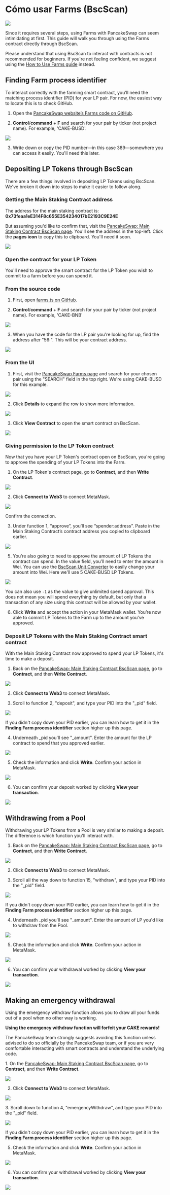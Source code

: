 # Cómo usar Farms \(BscScan\)

![](https://gblobscdn.gitbook.com/assets%2F-MHREX7DHcljbY5IkjgJ%2F-MbmNofkorR92isGZtMh%2F-MbogOPu7Z3t4IPYr_NO%2Fdocs%20masthead%20%2821%29.png?alt=media&token=b49d7ec9-439e-4670-b32a-b0ec4ade041c)

Since it requires several steps, using Farms with PancakeSwap can seem intimidating at first. This guide will walk you through using the Farms contract directly through BscScan.

Please understand that using BscScan to interact with contracts is not recommended for beginners. If you're not feeling confident, we suggest using the [How to Use Farms guide](https://docs.pancakeswap.finance/products/yield-farming/how-to-use-farms) instead.

## Finding Farm process identifier <a id="finding-farm-process-identifier"></a>

To interact correctly with the farming smart contract, you’ll need the matching process identifier \(PID\) for your LP pair. For now, the easiest way to locate this is to check GitHub.

1. Open the [PancakeSwap website’s Farms code on GitHub](https://github.com/pancakeswap/pancake-frontend/blob/master/src/config/constants/farms.ts).

2. **Control**/**command** + **F** and search for your pair by ticker \(not project name\). For example, 'CAKE-BUSD'.

![](https://gblobscdn.gitbook.com/assets%2F-MHREX7DHcljbY5IkjgJ%2F-MbmNofkorR92isGZtMh%2F-MbouIhyaIRlEhCs9AjM%2Fimage.png?alt=media&token=50c95e71-3b4e-4f72-b618-0a33bf493f89)

3. Write down or copy the PID number—in this case 389—somewhere you can access it easily. You'll need this later.

## Depositing LP Tokens through BscScan <a id="depositing-lp-tokens-through-bscscan"></a>

There are a few things involved in depositing LP Tokens using BscScan. We've broken it down into steps to make it easier to follow along.

### Getting the Main Staking Contract address <a id="getting-the-main-staking-contract-address"></a>

The address for the main staking contract is: **0x73feaa1eE314F8c655E354234017bE2193C9E24E**

But assuming you'd like to confirm that, visit the [PancakeSwap: Main Staking Contract BscScan page](https://bscscan.com/address/0x73feaa1ee314f8c655e354234017be2193c9e24e#writeContract). You'll see the address in the top-left. Click the **pages icon** to copy this to clipboard. You'll need it soon.

![](https://gblobscdn.gitbook.com/assets%2F-MHREX7DHcljbY5IkjgJ%2F-MbmNofkorR92isGZtMh%2F-Mbp1nXv8BY_GqBCaIhY%2Fimage.png?alt=media&token=d2d5c5f1-d0f8-4a16-9d5c-670ff7054441)

### Open the contract for your LP Token <a id="open-the-contract-for-your-lp-token"></a>

You'll need to approve the smart contract for the LP Token you wish to commit to a farm before you can spend it.

### From the source code <a id="from-the-source-code"></a>

1. First, open [farms.ts on GitHub](https://github.com/pancakeswap/pancake-frontend/blob/master/src/config/constants/farms.ts).

2. **Control**/**command** + **F** and search for your pair by ticker \(not project name\). For example, 'CAKE-BNB'

![](https://gblobscdn.gitbook.com/assets%2F-MHREX7DHcljbY5IkjgJ%2F-McgveN_06WzVRLK1FeR%2F-McgwmGUCIjvdfLKU9VR%2Fimage.png?alt=media&token=a8e11b39-4458-4e87-9f17-4e01ac4d192b)

3. When you have the code for the LP pair you're looking for up, find the address after "56:". This will be your contract address.

![](https://gblobscdn.gitbook.com/assets%2F-MHREX7DHcljbY5IkjgJ%2F-McgveN_06WzVRLK1FeR%2F-McgxJyVDFAxh9cZhEqt%2Fimage.png?alt=media&token=0638fe99-b1d5-4be3-8fd7-c1b68ca59032)

### From the UI <a id="from-the-ui"></a>

1. First, visit the [PancakeSwap Farms page](https://pancakeswap.finance/farms) and search for your chosen pair using the "SEARCH" field in the top right. We're using CAKE-BUSD for this example.

![](https://gblobscdn.gitbook.com/assets%2F-MHREX7DHcljbY5IkjgJ%2F-MbmNofkorR92isGZtMh%2F-MboxfvCzzhDYucewEJM%2Fimage.png?alt=media&token=a2340e87-0ac4-4db7-8868-3c021fcabe13)

2. Click **Details** to expand the row to show more information.

![](https://gblobscdn.gitbook.com/assets%2F-MHREX7DHcljbY5IkjgJ%2F-MbmNofkorR92isGZtMh%2F-MboyRav88nxt7uoSMcm%2Fimage.png?alt=media&token=4368c32c-79bf-477b-8853-bdfab36b88cb)

3. Click **View Contract** to open the smart contract on BscScan.

![](https://gblobscdn.gitbook.com/assets%2F-MHREX7DHcljbY5IkjgJ%2F-MbmNofkorR92isGZtMh%2F-Mboz8UGShU9TSD7lct4%2Fimage.png?alt=media&token=d5b90a00-3fb2-4a4f-b77f-c5709b904ee5)

### Giving permission to the LP Token contract <a id="giving-permission-to-the-lp-token-contract"></a>

Now that you have your LP Token's contract open on BscScan, you're going to approve the spending of your LP Tokens into the Farm.

1. On the LP Token's contract page, go to **Contract**, and then **Write Contract**.

![](https://gblobscdn.gitbook.com/assets%2F-MHREX7DHcljbY5IkjgJ%2F-MbmNofkorR92isGZtMh%2F-Mbp2ObHkQgjgI-W5oHd%2Fimage.png?alt=media&token=bd3301ee-86d4-4899-8256-467a591104a8)

2. Click **Connect to Web3** to connect MetaMask.

![](https://lh4.googleusercontent.com/IRXfcKBWmlH8o7gDE9ThGrKuc2DHZSNb-SxF93VSTkCdv2JjtdvKciPb5jom4Uv-ngpPMrrGQI1XuM6H2SuN81NMxGLzoHAye5YgvUzR9YSM6ElZs6e3A-fpnMT21PKyJmV2F1IZ)

Confirm the connection.

3. Under function 1, “approve”, you’ll see “spender:address”. Paste in the Main Staking Contract’s contract address you copied to clipboard earlier.

![](https://gblobscdn.gitbook.com/assets%2F-MHREX7DHcljbY5IkjgJ%2F-MbmNofkorR92isGZtMh%2F-Mbp7nSuoGINXJV4b3rm%2Fimage.png?alt=media&token=a07d5f8b-df85-4df8-8c33-8c9d74f20ff3)

5. You’re also going to need to approve the amount of LP Tokens the contract can spend. In the value field, you’ll need to enter the amount in Wei. You can use the [BscScan Unit Converter](https://www.bscscan.com/unitconverter) to easily change your amount into Wei. Here we'll use 5 CAKE-BUSD LP Tokens.

![](https://gblobscdn.gitbook.com/assets%2F-MHREX7DHcljbY5IkjgJ%2F-MbmNofkorR92isGZtMh%2F-Mbp7ayxZbb60iG9uHfV%2Fimage.png?alt=media&token=7fb50d56-32fc-4577-b96a-1ddf6ab74940)

You can also use `-1` as the value to give unlimited spend approval. This does not mean you will spend everything by default, but only that a transaction of any size using this contract will be allowed by your wallet.

6. Click **Write** and accept the action in your MetaMask wallet. You’re now able to commit LP Tokens to the Farm up to the amount you’ve approved.

### Deposit LP Tokens with the Main Staking Contract smart contract <a id="deposit-lp-tokens-with-the-main-staking-contract-smart-contract"></a>

With the Main Staking Contract now approved to spend your LP Tokens, it's time to make a deposit.

1. Back on the [PancakeSwap: Main Staking Contract BscScan page](https://bscscan.com/address/0x73feaa1ee314f8c655e354234017be2193c9e24e#writeContract), go to **Contract**, and then **Write Contract**.

![](https://gblobscdn.gitbook.com/assets%2F-MHREX7DHcljbY5IkjgJ%2F-MbmNofkorR92isGZtMh%2F-Mbp2ObHkQgjgI-W5oHd%2Fimage.png?alt=media&token=bd3301ee-86d4-4899-8256-467a591104a8)

2. Click **Connect to Web3** to connect MetaMask.

3. Scroll to function 2, "deposit", and type your PID into the "\_pid" field.

![](https://gblobscdn.gitbook.com/assets%2F-MHREX7DHcljbY5IkjgJ%2F-MbpARe5bzCMd5XORkuR%2F-Mbsxc1rAB8T2_R8rrzR%2Fimage.png?alt=media&token=03aeb1e2-feba-4f82-b3dc-74ff9f435a19)

If you didn't copy down your PID earlier, you can learn how to get it in the **Finding Farm process identifier** section higher up this page.

4. Underneath \_pid you'll see "\_amount". Enter the amount for the LP contract to spend that you approved earlier.

![](https://gblobscdn.gitbook.com/assets%2F-MHREX7DHcljbY5IkjgJ%2F-MbpARe5bzCMd5XORkuR%2F-MbsyWOLP4b1bMdQyTnA%2Fimage.png?alt=media&token=3cb0d014-8174-420a-ad4f-1ebd6e3619dc)

5. Check the information and click **Write**. Confirm your action in MetaMask.

![](https://gblobscdn.gitbook.com/assets%2F-MHREX7DHcljbY5IkjgJ%2F-MbpARe5bzCMd5XORkuR%2F-Mbsyp72o0h6GheA90EF%2Fimage.png?alt=media&token=5e6148e4-a6ec-48f0-8cba-752b3b9d499e)

6. You can confirm your deposit worked by clicking **View your transaction**.

![](https://gblobscdn.gitbook.com/assets%2F-MHREX7DHcljbY5IkjgJ%2F-MbpARe5bzCMd5XORkuR%2F-Mbt6-zveDG6pEb5on0q%2Fimage.png?alt=media&token=28a9f6aa-25cf-4089-b111-f3486a3b88ad)

## Withdrawing from a Pool <a id="withdrawing-from-a-pool"></a>

Withdrawing your LP Tokens from a Pool is very similar to making a deposit. The difference is which function you'll interact with.

1. Back on the [PancakeSwap: Main Staking Contract BscScan page](https://bscscan.com/address/0x73feaa1ee314f8c655e354234017be2193c9e24e#writeContract), go to **Contract**, and then **Write Contract**.

![](https://gblobscdn.gitbook.com/assets%2F-MHREX7DHcljbY5IkjgJ%2F-MbmNofkorR92isGZtMh%2F-Mbp2ObHkQgjgI-W5oHd%2Fimage.png?alt=media&token=bd3301ee-86d4-4899-8256-467a591104a8)

2. Click **Connect to Web3** to connect MetaMask.

3. Scroll all the way down to function 15, "withdraw", and type your PID into the "\_pid" field.

![](https://gblobscdn.gitbook.com/assets%2F-MHREX7DHcljbY5IkjgJ%2F-MbpARe5bzCMd5XORkuR%2F-MbtAvbr6T5eY7FhtaMv%2Fimage.png?alt=media&token=61031f79-8b18-4a09-9153-09d4e41703a2)

If you didn't copy down your PID earlier, you can learn how to get it in the **Finding Farm process identifier** section higher up this page.

4. Underneath \_pid you'll see "\_amount". Enter the amount of LP you'd like to withdraw from the Pool.

![](https://gblobscdn.gitbook.com/assets%2F-MHREX7DHcljbY5IkjgJ%2F-MbpARe5bzCMd5XORkuR%2F-MbtBD8bokfhbBDKKTpT%2Fimage.png?alt=media&token=b3410b45-e71b-4881-85f5-1cb3c7e8c6c9)

5. Check the information and click **Write**. Confirm your action in MetaMask.

![](https://gblobscdn.gitbook.com/assets%2F-MHREX7DHcljbY5IkjgJ%2F-MbpARe5bzCMd5XORkuR%2F-Mbsyp72o0h6GheA90EF%2Fimage.png?alt=media&token=5e6148e4-a6ec-48f0-8cba-752b3b9d499e)

6. You can confirm your withdrawal worked by clicking **View your transaction**.

![](https://gblobscdn.gitbook.com/assets%2F-MHREX7DHcljbY5IkjgJ%2F-MbpARe5bzCMd5XORkuR%2F-Mbt6-zveDG6pEb5on0q%2Fimage.png?alt=media&token=28a9f6aa-25cf-4089-b111-f3486a3b88ad)

## **Making an emergency withdrawal** <a id="making-an-emergency-withdrawal"></a>

‌Using the emergency withdraw function allows you to draw all your funds out of a pool when no other way is working.

**Using the emergency withdraw function will forfeit your CAKE rewards!**

The PancakeSwap team strongly suggests avoiding this function unless advised to do so officially by the PancakeSwap team, or if you are very comfortable interacting with smart contracts and understand the underlying code.

‌1. On the [PancakeSwap: Main Staking Contract BscScan page](https://bscscan.com/address/0x73feaa1ee314f8c655e354234017be2193c9e24e#writeContract), go to **Contract**, and then **Write Contract**.

![](https://gblobscdn.gitbook.com/assets%2F-MHREX7DHcljbY5IkjgJ%2F-MbmNofkorR92isGZtMh%2F-Mbp2ObHkQgjgI-W5oHd%2Fimage.png?alt=media&token=bd3301ee-86d4-4899-8256-467a591104a8)

2. Click **Connect to Web3** to connect MetaMask.

![](https://lh4.googleusercontent.com/IRXfcKBWmlH8o7gDE9ThGrKuc2DHZSNb-SxF93VSTkCdv2JjtdvKciPb5jom4Uv-ngpPMrrGQI1XuM6H2SuN81NMxGLzoHAye5YgvUzR9YSM6ElZs6e3A-fpnMT21PKyJmV2F1IZ)

‌3. Scroll down to function 4, "emergencyWithdraw", and type your PID into the "\_pid" field.

![](https://gblobscdn.gitbook.com/assets%2F-MHREX7DHcljbY5IkjgJ%2F-MbpARe5bzCMd5XORkuR%2F-MbtDrETo2rkolLkREKD%2Fimage.png?alt=media&token=6f0afd56-5d00-461d-bfd5-32290f83106c)

If you didn't copy down your PID earlier, you can learn how to get it in the **Finding Farm process identifier** section higher up this page.

5. Check the information and click **Write**. Confirm your action in MetaMask.

![](https://gblobscdn.gitbook.com/assets%2F-MHREX7DHcljbY5IkjgJ%2F-MbpARe5bzCMd5XORkuR%2F-Mbsyp72o0h6GheA90EF%2Fimage.png?alt=media&token=5e6148e4-a6ec-48f0-8cba-752b3b9d499e)

6. You can confirm your withdrawal worked by clicking **View your transaction**.

![](https://gblobscdn.gitbook.com/assets%2F-MHREX7DHcljbY5IkjgJ%2F-MbpARe5bzCMd5XORkuR%2F-Mbt6-zveDG6pEb5on0q%2Fimage.png?alt=media&token=28a9f6aa-25cf-4089-b111-f3486a3b88ad)

